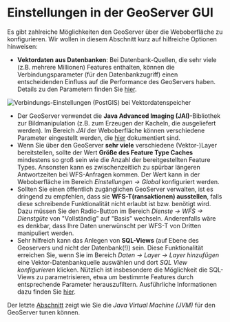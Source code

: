 Einstellungen in der GeoServer GUI
==================================

Es gibt zahlreiche Möglichkeiten den GeoServer über die Weboberfläche zu
konfigurieren. Wir wollen in diesem Abschnitt kurz auf hilfreiche Optionen hinweisen:

* **Vektordaten aus Datenbanken**: Bei Datenbank-Quellen, die sehr viele (z.B.
  mehrere Millionen) Features enthalten, können die Verbindungsparameter (für
  den Datenbankzugriff) einen entscheidenden Einfluss auf die Performance des
  GeoServers haben. Details zu den Parametern finden Sie [hier](https://docs.geoserver.org/stable/en/user/data/database/connection-pooling.html).

![Verbindungs-Einstellungen (PostGIS) bei Vektordatenspeicher](../assets/db_connections.png)

* Der GeoServer verwendet die **Java Advanced Imaging (JAI)**-Bibliothek zur
  Bildmanipulation (z.B. zum Erzeugen der Kacheln, die ausgeliefert werden). Im
  Bereich *JAI* der Weboberfläche können verschiedene Parameter eingestellt werden,
  die [hier](https://docs.geoserver.org/stable/en/user/webadmin/server/JAI.html)
  dokumentiert sind.
* Wenn Sie über den GeoServer **sehr viele** verschiedene (Vektor-)Layer bereitstellen,
  sollte der Wert **Größe des Feature Type Caches** mindestens so groß sein wie
  die Anzahl der bereitgestellten Feature Types. Ansonsten kann es zwischenzeitlich
  zu spürbar längeren Antwortzeiten bei WFS-Anfragen kommen. Der Wert kann in
  der Weboberfläche im Bereich *Einstellungen -\> Global* konfiguriert werden.
* Sollten Sie einen öffentlich zugänglichen GeoServer verwalten, ist es dringend
  zu empfehlen, dass sie **WFS-T(ransaktionen) ausstellen**, falls diese schreibende
  Funktionalität nicht erlaubt ist bzw. benötigt wird. Dazu müssen Sie den
  Radio-Button im Bereich *Dienste -\> WFS -\> Dienstgüte* von "Vollständig" auf
  "Basis" wechseln. Anderenfalls wäre es denkbar, dass Ihre Daten unerwünscht
  per WFS-T von Dritten manipuliert werden.
* Sehr hilfreich kann das Anlegen von **SQL-Views** (auf Ebene des Geoservers und
  nicht der Datenbank(!)) sein. Diese Funktionalität erreichen Sie, wenn Sie
  im Bereich *Daten -\> Layer -\> Layer hinzufügen* eine Vektor-Datenbankquelle
  auswählen und dort *SQL View konfigurieren* klicken. Nützlich ist insbesondere
  die Möglichkeit die SQL-Views zu parametrisieren, etwa um bestimmte Features
  durch entsprechende Parameter herauszufiltern. Ausführliche Informationen
  dazu finden Sie [hier](https://docs.geoserver.org/stable/en/user/data/database/sqlview.html).

Der letzte [Abschnitt](jvm.md) zeigt wie Sie die *Java Virtual Machine (JVM)* für
den GeoServer tunen können.
